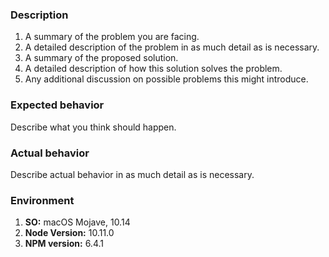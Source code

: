 ### Description

 1. A summary of the problem you are facing.
 1. A detailed description of the problem in as much detail as is necessary.
 1. A summary of the proposed solution.
 1. A detailed description of how this solution solves the problem.
 1. Any additional discussion on possible problems this might introduce.

### Expected behavior

Describe what you think should happen.

### Actual behavior

Describe actual behavior in as much detail as is necessary.

### Environment

1. **SO:** macOS Mojave, 10.14
1. **Node Version:** 10.11.0
1. **NPM version:** 6.4.1

